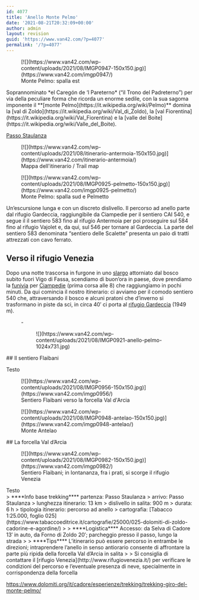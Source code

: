 ```yaml
---
id: 4077
title: 'Anello Monte Pelmo'
date: '2021-08-21T20:32:09+00:00'
author: admin
layout: revision
guid: 'https://www.van42.com/?p=4077'
permalink: '/?p=4077'
---
```


<div class="wp-container-4936 wp-block-columns has-2-columns"><div class="wp-container-4934 wp-block-column"><div class="wp-block-dgwt-justified-gallery"><div class="gallery galleryid-4077 gallery-columns-3 gallery-size-thumbnail" id="gallery-9168"><figure class="gallery-item"><div class="gallery-icon landscape"> [![](https://www.van42.com/wp-content/uploads/2021/08/IMGP0947-150x150.jpg)](https://www.van42.com/imgp0947/) </div> <figcaption class="wp-caption-text gallery-caption" id="gallery-9168-4057"> Monte Pelmo: spalla est </figcaption></figure> </div></div>Soprannominato *el Caregón de ‘l Pareterno* (“il Trono del Padreterno”) per via della peculiare forma che ricorda un enorme sedile, con la sua sagoma imponente il **[monte Pelmo](https://it.wikipedia.org/wiki/Pelmo)** domina la [val di Zoldo](https://it.wikipedia.org/wiki/Val_di_Zoldo), la [val Fiorentina](https://it.wikipedia.org/wiki/Val_Fiorentina) e la [valle del Boite](https://it.wikipedia.org/wiki/Valle_del_Boite).

[Passo Staulanza](https://it.wikipedia.org/wiki/Passo_Staulanza)

<div class="wp-block-dgwt-justified-gallery"><div class="gallery galleryid-4077 gallery-columns-3 gallery-size-thumbnail" id="gallery-9169"><figure class="gallery-item"><div class="gallery-icon portrait"> [![](https://www.van42.com/wp-content/uploads/2021/08/itinerario-antermoia-150x150.jpg)](https://www.van42.com/itinerario-antermoia/) </div> <figcaption class="wp-caption-text gallery-caption" id="gallery-9169-3955"> Mappa dell'itinerario / Trail map </figcaption></figure><figure class="gallery-item"><div class="gallery-icon landscape"> [![](https://www.van42.com/wp-content/uploads/2021/08/IMGP0925-pelmetto-150x150.jpg)](https://www.van42.com/imgp0925-pelmetto/) </div> <figcaption class="wp-caption-text gallery-caption" id="gallery-9169-4053"> Monte Pelmo: spalla sud e Pelmetto </figcaption></figure> </div></div>Un’escursione lunga e con un discreto dislivello. Il percorso ad anello parte dal rifugio Gardeccia, raggiungibile da Ciampedie per il sentiero CAI 540, e segue il il sentiero 583 fino al rifugio Antermoia per poi proseguire sul 584 fino al rifugio Vajolet e, da qui, sul 546 per tornare al Gardeccia. La parte del sentiero 583 denominata “sentiero delle Scalette” presenta un paio di tratti attrezzati con cavo ferrato.

## Verso il rifugio Venezia

Dopo una notte trascorsa in furgone in uno [slargo](https://park4night.com/it/lieu/127219/circondato-dalla-natura/vigo-di-fassa-strada-de-valongia-/-str-veia/italy/provincia-di-trento#.YQjVGo4zaUl) attorniato dal bosco subito fuori Vigo di Fassa, scendiamo di buon’ora in paese, dove prendiamo la [funivia](https://infofassaefiemme.com/item/funivia-vigo-ciampedie/) per [Ciampedie](http://www.rifugiociampedie.com/index.htm) (prima corsa alle 8) che raggiungiamo in pochi minuti. Da qui comincia il nostro itinerario: ci avviamo per il comodo sentiero 540 che, attraversando il bosco e alcuni pratoni che d’inverno si trasformano in piste da sci, in circa 40′ ci porta al [rifugio Gardeccia](https://www.dolomitenschutzhuette.it/) (1949 m).

<figure class="wp-container-4933 wp-block-gallery-4932 wp-block-gallery columns-1 is-cropped">- <figure>![](https://www.van42.com/wp-content/uploads/2021/08/IMGP0921-anello-pelmo-1024x731.jpg)</figure>

</figure>## Il sentiero Flaibani

 Testo

<div class="wp-block-dgwt-justified-gallery"><div class="gallery galleryid-4077 gallery-columns-3 gallery-size-thumbnail" id="gallery-9170"><figure class="gallery-item"><div class="gallery-icon portrait"> [![](https://www.van42.com/wp-content/uploads/2021/08/IMGP0956-150x150.jpg)](https://www.van42.com/imgp0956/) </div> <figcaption class="wp-caption-text gallery-caption" id="gallery-9170-4059"> Sentiero Flaibani verso la forcella Val d'Arcia </figcaption></figure><figure class="gallery-item"><div class="gallery-icon landscape"> [![](https://www.van42.com/wp-content/uploads/2021/08/IMGP0948-antelao-150x150.jpg)](https://www.van42.com/imgp0948-antelao/) </div> <figcaption class="wp-caption-text gallery-caption" id="gallery-9170-4058"> Monte Antelao </figcaption></figure> </div></div>##  La forcella Val d’Arcia 

<div class="wp-block-dgwt-justified-gallery"><div class="gallery galleryid-4077 gallery-columns-3 gallery-size-thumbnail" id="gallery-9171"><figure class="gallery-item"><div class="gallery-icon landscape"> [![](https://www.van42.com/wp-content/uploads/2021/08/IMGP0982-150x150.jpg)](https://www.van42.com/imgp0982/) </div> <figcaption class="wp-caption-text gallery-caption" id="gallery-9171-4065"> Sentiero Flaibani; in lontananza, fra i prati, si scorge il rifugio Venezia </figcaption></figure> </div></div>Testo

</div><div class="wp-container-4935 wp-block-column">> ****Info base trekking**** partenza: Passo Staulanza  
> arrivo: Passo Staulanza  
> lunghezza itinerario: 13 km   
> dislivello in salita: 900 m  
> durata: 6 h  
> tipologia itinerario: percorso ad anello  
> cartografia: [Tabacco 1:25.000, foglio 025](https://www.tabaccoeditrice.it/cartografie/25000/025-dolomiti-di-zoldo-cadorine-e-agordine/)
> 
> ****Logistica**** Accesso: da Selva di Cadore 13′ in auto, da Forno di Zoldo 20′; parcheggio presso il passo, lungo la strada
> 
> ****Tips**** L’itinerario può essere percorso in entrambe le direzioni; intraprendere l’anello in senso antiorario consente di affrontare la parte più ripida della forcella Val d’Arcia in salita
> 
> Si consiglia di contattare il [rifugio Venezia](http://www.rifugiovenezia.it/) per verificare le condizioni del percorso e l’eventuale presenza di neve, specialmente in corrispondenza della forcella

</div></div><https://www.itineraridimontagna.it/anello-del-monte-pelmo/>

https://www.dolomiti.org/it/cadore/esperienze/trekking/trekking-giro-del-monte-pelmo/